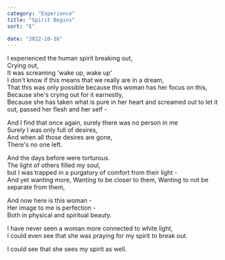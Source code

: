 ```yaml
---
category: "Experience" 
title: "Spirit Begins"
sort: "E" 

date: "2022-10-16"
---
```


I experienced the human spirit breaking out,  
Crying out,  
It was screaming 'wake up, wake up'  
I don't know if this means that we really are in a dream,   
That this was only possible because this woman has her focus on this,  
Because she's crying out for it earnestly,  
Because she has taken what is pure in her heart and screamed out to let it out, passed her flesh and her self -  

And I find that once again, surely there was no person in me  
Surely I was only full of desires,  
And when all those desires are gone,  
There's no one left.   

And the days before were torturous.  
The light of others filled my soul,  
but I was trapped in a purgatory of comfort from their light -  
And yet wanting more,
Wanting to be closer to them,
Wanting to not be separate from them,

And now here is this woman -  
Her image to me is perfection -   
Both in physical and spiritual beauty.

I have never seen a woman more connected to white light,  
I could even see that she was praying for my spirit to break out.

I could see that she sees my spirit as well. 

<!--
And I'm so confused
Because I cannot tell if I desire her
I cannot tell if I want more
I can't tell what I want from her
Unlike others I'm attracted to, 
I do not feel pulled towards her. 

Actually my distance is kept from her. 

When I sense my spiritual connection with other beings, 
Especially those very high in light
There is usually a bond.
[4:15 PM]The Blessed 🧞✨: With this woman instead of a bond, I  sense a giant wall of light. It is a thick barrier. 
At first I thought that this was simply her presence,
But now I think this is actually our two souls in contact. 

I have asked God if this means that she is a sister
[4:15 PM]The Blessed 🧞✨: I've had no indication that she is a sister
[4:17 PM]The Blessed 🧞✨: And for some reason when I think of her 
I think about David. 
David's worst crime
He saw a woman and he wanted her. 
She was married. 
He had her husband killed. 

If I were to want this woman and she was not for me 
Would I want to murder her husband to marry her?
[4:18 PM]The Blessed 🧞✨: The worst part is when I go to this other church, 

If I lose that purity in my soul that I'm tasting right now 

I don't know what I will do when I can't find it again.
-->